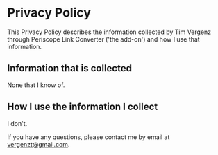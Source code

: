 # Privacy Policy

This Privacy Policy describes the information collected by Tim Vergenz through Periscope Link Converter ('the add-on') and how I use that information.

## Information that is collected

None that I know of.

## How I use the information I collect

I don't.

If you have any questions, please contact me by email at vergenzt@gmail.com.
